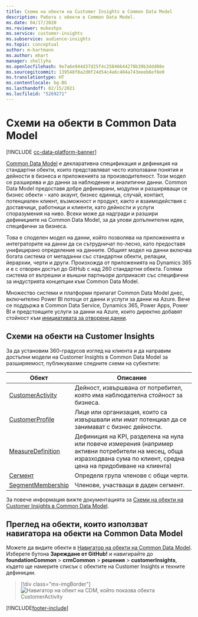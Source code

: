 ```yaml
---
title: Схема на обекти на Customer Insights в Common Data Model
description: Работа с обекти в Common Data Model.
ms.date: 04/17/2020
ms.reviewer: mukeshpo
ms.service: customer-insights
ms.subservice: audience-insights
ms.topic: conceptual
author: m-hartmann
ms.author: mhart
manager: shellyha
ms.openlocfilehash: 9e7a6e944d37d25f4c25846644278b39b3ddd08e
ms.sourcegitcommit: 139548f8a2d0f24d54c4a6c404a743eeeb8ef8e0
ms.translationtype: HT
ms.contentlocale: bg-BG
ms.lasthandoff: 02/15/2021
ms.locfileid: "5269271"
---
```

# <a name="entity-schemas-in-common-data-model"></a>Схеми на обекти в Common Data Model

[!INCLUDE [cc-data-platform-banner](../includes/cc-data-platform-banner.md)]

[Common Data Model](https://docs.microsoft.com/common-data-model/) е декларативна спецификация и дефиниция на стандартни обекти, които представляват често използвани понятия и дейности в бизнеса и приложенията за производителност. Този модел се разширява и до данни за наблюдение и аналитични данни. Common Data Model предоставя добре дефинирани, модулни и разширяващи се бизнес обекти - като акаунт, бизнес единица, случай, контакт, потенциален клиент, възможност и продукт, както и взаимодействия с доставчици, работници и клиенти, като дейности и услуги споразумения на ниво. Всеки може да надгради и разшири дефинициите на Common Data Model, за да улови допълнителни идеи, специфични за бизнеса.

Това е споделен модел на данни, който позволява на приложенията и интеграторите на данни да си сътрудничат по-лесно, като предоставя унифицирано определение на данните. Общият модел на данни включва богата система от метаданни със стандартни обекти, релации, йерархии, черти и други. Произхожда от приложенията на Dynamics 365 и е с отворен достъп до GitHub с над 260 стандартни обекта. Голяма система от вътрешни и външни партньори допринасят със специфични за индустрията концепции към Common Data Model.

Множество системи и платформи прилагат Common Data Model днес, включително Power BI потоци от данни и услуги за данни на Azure. Вече се поддържа в Common Data Service, Dynamics 365, Power Apps, Power BI и предстоящите услуги за данни на Azure, които директно добавят стойност към [инициативата за отворени данни](https://www.microsoft.com/open-data-initiative).

## <a name="customer-insights-entity-schemas"></a>Схеми на обекти на Customer Insights

За да установим 360-градусов изглед на клиента и да направим достъпни модели на Customer Insights в Common Data Model за разширяемост, публикувахме следните схеми на субектите:

| Обект | Описание |
|---------|---------|
|[CustomerActivity](https://docs.microsoft.com/common-data-model/schema/core/applicationcommon/foundationcommon/crmcommon/solutions/customerinsights/customeractivity) | Дейност, извършвана от потребител, която има наблюдателна стойност за бизнеса. |
|[CustomerProfile](https://docs.microsoft.com/common-data-model/schema/core/applicationcommon/foundationcommon/crmcommon/solutions/customerinsights/customerprofile) | Лице или организация, които са извършвали или имат потенциал да се занимават с бизнес дейности. |
|[MeasureDefinition](https://docs.microsoft.com/common-data-model/schema/core/applicationcommon/foundationcommon/crmcommon/solutions/customerinsights/measuredefinition) | Дефиниция на KPI, разделена на нула или повече измерения (например активни потребители на месец, обща изразходвана сума по клиент, средна цена на придобиване на клиента) |
|[Сегмент](https://docs.microsoft.com/common-data-model/schema/core/applicationcommon/foundationcommon/crmcommon/solutions/customerinsights/segment) | Определя група членове с общи черти. |
|[SegmentMembership](https://docs.microsoft.com/common-data-model/schema/core/applicationcommon/foundationcommon/crmcommon/solutions/customerinsights/segmentmembership) | Членове, участващи в даден сегмент. |

За повече информация вижте документацията за [Схеми на обекти на Customer Insights в Common Data Model](https://docs.microsoft.com/common-data-model/schema/core/applicationcommon/foundationcommon/crmcommon/solutions/customerinsights/overview).

## <a name="view-entities-using-the-common-data-model-entity-navigator"></a>Преглед на обекти, които използват навигатора на обекти на Common Data Model

Можете да видите обекти в [Навигатор на обекти на Common Data Model](https://microsoft.github.io/CDM/). Изберете бутона **Зареждане от GitHub!** и навигирайте до **foundationCommon** > **crmCommon** > **решения** > **customerInsights**, където ще намерите списък с обектите на Customer Insights и техните дефиниции.
> [!div class="mx-imgBorder"]
> ![Навигатор на обект на CDM, който показва обекта CustomerActivity](media/CDM-entity-navigator.png "Навигатор на обект на CDM, който показва обекта CustomerActivity")


[!INCLUDE[footer-include](../includes/footer-banner.md)]